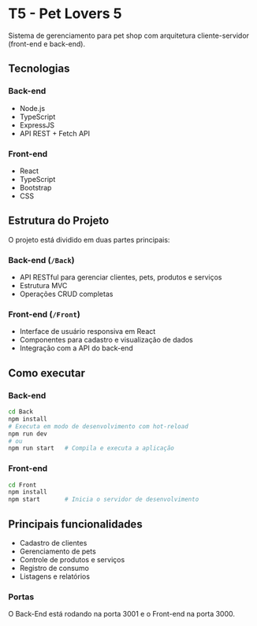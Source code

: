 # T5 - Pet Lovers 5

Sistema de gerenciamento para pet shop com arquitetura cliente-servidor (front-end e back-end).

## Tecnologias

### Back-end
- Node.js
- TypeScript
- ExpressJS
- API REST + Fetch API

### Front-end
- React
- TypeScript
- Bootstrap
- CSS

## Estrutura do Projeto

O projeto está dividido em duas partes principais:

### Back-end (`/Back`)
- API RESTful para gerenciar clientes, pets, produtos e serviços
- Estrutura MVC
- Operações CRUD completas

### Front-end (`/Front`)
- Interface de usuário responsiva em React
- Componentes para cadastro e visualização de dados
- Integração com a API do back-end

## Como executar

### Back-end
```bash
cd Back
npm install
# Executa em modo de desenvolvimento com hot-reload
npm run dev     
# ou
npm run start   # Compila e executa a aplicação
```

### Front-end
```bash
cd Front
npm install
npm start       # Inicia o servidor de desenvolvimento
```

## Principais funcionalidades

- Cadastro de clientes
- Gerenciamento de pets
- Controle de produtos e serviços
- Registro de consumo
- Listagens e relatórios
  
### Portas
O Back-End está rodando na porta 3001 e o Front-end na porta 3000.
